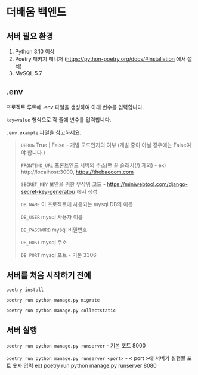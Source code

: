 # 더배움 백엔드

## 서버 필요 환경
1. Python 3.10 이상
2. Poetry 패키지 매니저 (https://python-poetry.org/docs/#installation 에서 설치)
3. MySQL 5.7

## .env
프로젝트 루트에 .env 파일을 생성하여 아래 변수를 입력합니다.

`key=value` 형식으로 각 줄에 변수를 입력합니다.

`.env.example` 파일을 참고하세요.
>`DEBUG` True | False - 개발 모드인지의 여부 (개발 중이 아닐 경우에는 False여야 합니다.)
>
>`FRONTEND_URL` 프론트엔드 서버의 주소(맨 끝 슬래시(/) 제외) - ex) http://localhost:3000, https://thebaeoom.com
>
>`SECRET_KEY` 보안을 위한 무작위 코드 - https://miniwebtool.com/django-secret-key-generator/ 에서 생성
> 
>`DB_NAME` 이 프로젝트에 사용되는 mysql DB의 이름
> 
>`DB_USER` mysql 사용자 이름
> 
>`DB_PASSWORD` mysql 비밀번호
> 
>`DB_HOST` mysql 주소
> 
>`DB_PORT` mysql 포트 - 기본 3306

## 서버를 처음 시작하기 전에
`poetry install`

`poetry run python manage.py migrate`

`poetry run python manage.py collectstatic`

## 서버 실행

`poetry run python manage.py runserver` - 기본 포트 8000

`poetry run python manage.py runserver <port>` - < port >에 서버가 실행될 포트 숫자 입력 ex) poetry run python manage.py runserver 8080
